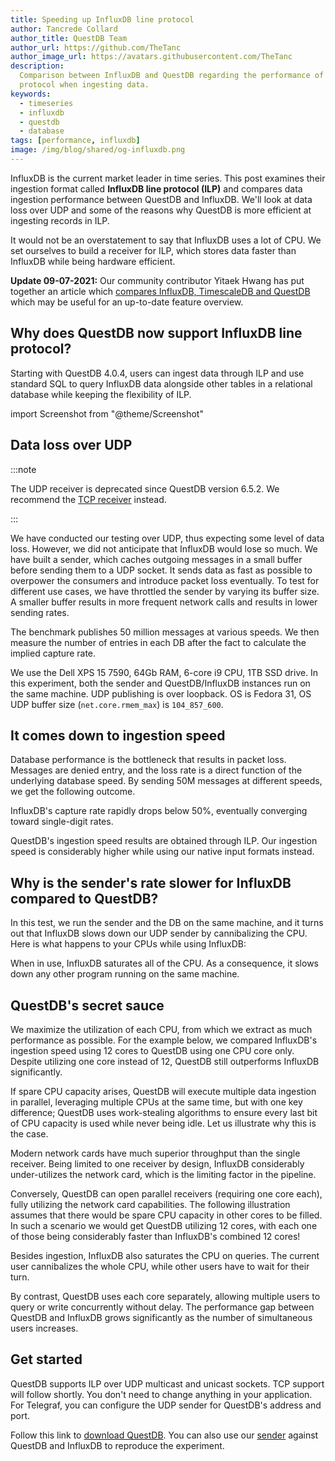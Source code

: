 ```yaml
---
title: Speeding up InfluxDB line protocol
author: Tancrede Collard
author_title: QuestDB Team
author_url: https://github.com/TheTanc
author_image_url: https://avatars.githubusercontent.com/TheTanc
description:
  Comparison between InfluxDB and QuestDB regarding the performance of the line
  protocol when ingesting data.
keywords:
  - timeseries
  - influxdb
  - questdb
  - database
tags: [performance, influxdb]
image: /img/blog/shared/og-influxdb.png
---
```


InfluxDB is the current market leader in time series. This post examines their
ingestion format called **InfluxDB line protocol (ILP)** and compares data
ingestion performance between QuestDB and InfluxDB. We'll look at data loss over
UDP and some of the reasons why QuestDB is more efficient at ingesting records
in ILP.

<!--truncate-->

It would not be an overstatement to say that InfluxDB uses a lot of CPU. We set
ourselves to build a receiver for ILP, which stores data faster than InfluxDB
while being hardware efficient.

**Update 09-07-2021:** Our community contributor Yitaek Hwang has put together
an article which
[compares InfluxDB, TimescaleDB and QuestDB](/blog/2021/07/05/comparing-questdb-timescaledb-influxdb/)
which may be useful for an up-to-date feature overview.

## Why does QuestDB now support InfluxDB line protocol?

Starting with QuestDB 4.0.4, users can ingest data through ILP and use standard
SQL to query InfluxDB data alongside other tables in a relational database while
keeping the flexibility of ILP.

import Screenshot from "@theme/Screenshot"

<Screenshot
  alt="A diagram showing QuestDB ingesting schema-agnostic InfluxDB line protocol and relational data"
  height={591}
  src="/img/blog/2021-07-05/questdb-influxdb-postgres-join.png"
  width={770}
/>

## Data loss over UDP

:::note

The UDP receiver is deprecated since QuestDB version 6.5.2.
We recommend the [TCP receiver](/docs/reference/api/ilp/overview/) instead.

:::

We have conducted our testing over UDP, thus expecting some level of data loss.
However, we did not anticipate that InfluxDB would lose so much. We have built a
sender, which caches outgoing messages in a small buffer before sending them to
a UDP socket. It sends data as fast as possible to overpower the consumers and
introduce packet loss eventually. To test for different use cases, we have
throttled the sender by varying its buffer size. A smaller buffer results in
more frequent network calls and results in lower sending rates.

The benchmark publishes 50 million messages at various speeds. We then measure
the number of entries in each DB after the fact to calculate the implied capture
rate.

We use the Dell XPS 15 7590, 64Gb RAM, 6-core i9 CPU, 1TB SSD drive. In this
experiment, both the sender and QuestDB/InfluxDB instances run on the same
machine. UDP publishing is over loopback. OS is Fedora 31, OS UDP buffer size
(`net.core.rmem_max`) is `104_857_600`.

## It comes down to ingestion speed

Database performance is the bottleneck that results in packet loss. Messages are
denied entry, and the loss rate is a direct function of the underlying database
speed. By sending 50M messages at different speeds, we get the following
outcome.

<Screenshot
  alt="Table showing a comparison of the capture rate between QuestDB and InfluxDB"
  height={591}
  src="/img/blog/2019-12-19/captureRate.png"
  width={770}
  title="Capture rate as a function of sender speed"
/>

InfluxDB's capture rate rapidly drops below 50%, eventually converging toward
single-digit rates.

<Screenshot
  alt="Chart showing a comparison of the capture rate between QuestDB and InfluxDB"
  height={591}
  src="/img/blog/2019-12-19/captureRateChart.png"
  width={770}
  title="Capture rate as a function of sender speed"
/>

QuestDB's ingestion speed results are obtained through ILP. Our ingestion speed
is considerably higher while using our native input formats instead.

<Screenshot
  alt="Chart showing a comparison of the capture rate between QuestDB and InfluxDB"
  height={591}
  src="/img/blog/2019-12-19/impliedSpeed.png"
  width={770}
  title="Implied ingestion speed in function of Sender speed"
/>

## Why is the sender's rate slower for InfluxDB compared to QuestDB?

In this test, we run the sender and the DB on the same machine, and it turns out
that InfluxDB slows down our UDP sender by cannibalizing the CPU. Here is what
happens to your CPUs while using InfluxDB:

<Screenshot
  alt="Bar chart showing the CPU usage of InfluxDB, idle versus under load"
  height={591}
  src="/img/blog/2019-12-19/impliedSpeed.png"
  width={770}
  title="InfluxDB’s CPU usage when serving requests"
/>

When in use, InfluxDB saturates all of the CPU. As a consequence, it slows down
any other program running on the same machine.

## QuestDB's secret sauce

We maximize the utilization of each CPU, from which we extract as much
performance as possible. For the example below, we compared InfluxDB's ingestion
speed using 12 cores to QuestDB using one CPU core only. Despite utilizing one
core instead of 12, QuestDB still outperforms InfluxDB significantly.

If spare CPU capacity arises, QuestDB will execute multiple data ingestion in
parallel, leveraging multiple CPUs at the same time, but with one key
difference; QuestDB uses work-stealing algorithms to ensure every last bit of
CPU capacity is used while never being idle. Let us illustrate why this is the
case.

Modern network cards have much superior throughput than the single receiver.
Being limited to one receiver by design, InfluxDB considerably under-utilizes
the network card, which is the limiting factor in the pipeline.

<Screenshot
  alt="Chart showing InfluxDB's queuing mechanism"
  height={591}
  src="/img/blog/2019-12-19/queueInflux.png"
  width={770}
  title="All CPU cores open one single receiver that under-utilizes the network card"
/>

Conversely, QuestDB can open parallel receivers (requiring one core each), fully
utilizing the network card capabilities. The following illustration assumes that
there would be spare CPU capacity in other cores to be filled. In such a
scenario we would get QuestDB utilizing 12 cores, with each one of those being
considerably faster than InfluxDB's combined 12 cores!

<Screenshot
  alt="Chart showing QuestDB's queuing mechanism"
  height={591}
  src="/img/blog/2019-12-19/queueQuest.png"
  width={770}
  title="Each CPU core opens an independent receiver working in parallel that fully leverages the network card"
/>

Besides ingestion, InfluxDB also saturates the CPU on queries. The current user
cannibalizes the whole CPU, while other users have to wait for their turn.

<Screenshot
  alt="How the CPU is shared under InfluxDB's load"
  height={591}
  src="/img/blog/2019-12-19/userInflux.png"
  width={770}
  title="Users monopolize all CPU cores one after the other"
/>

By contrast, QuestDB uses each core separately, allowing multiple users to query
or write concurrently without delay. The performance gap between QuestDB and
InfluxDB grows significantly as the number of simultaneous users increases.

<Screenshot
  alt="How the CPU is shared under QuestDB's load"
  height={591}
  src="/img/blog/2019-12-19/userQuest.png"
  width={770}
  title="Users share CPU cores and are served concurrently, with full CPU core utilization."
/>

## Get started

QuestDB supports ILP over UDP multicast and unicast sockets. TCP support will
follow shortly. You don't need to change anything in your application. For
Telegraf, you can configure the UDP sender for QuestDB's address and port.

Follow this link to [download QuestDB](/get-questdb). You can also use our
[sender]({@githubUrl@}/blob/master/benchmarks/src/main/java/org/questdb/LineUDPSenderMain.java)
against QuestDB and InfluxDB to reproduce the experiment.
